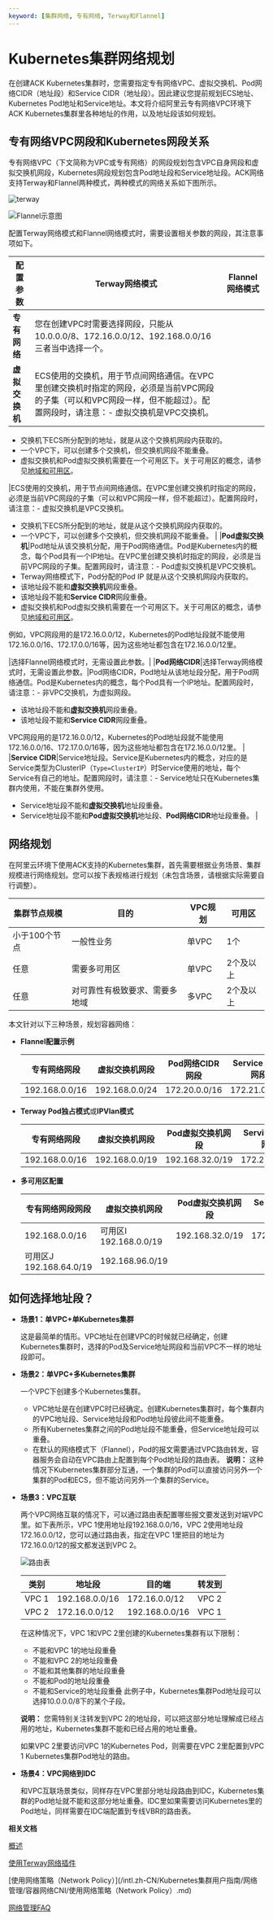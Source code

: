 ```yaml
---
keyword: [集群网络, 专有网络, Terway和Flannel]
---
```


# Kubernetes集群网络规划

在创建ACK Kubernetes集群时，您需要指定专有网络VPC、虚拟交换机、Pod网络CIDR（地址段）和Service CIDR（地址段）。因此建议您提前规划ECS地址、Kubernetes Pod地址和Service地址。本文将介绍阿里云专有网络VPC环境下ACK Kubernetes集群里各种地址的作用，以及地址段该如何规划。

## 专有网络VPC网段和Kubernetes网段关系

专有网络VPC（下文简称为VPC或专有网络）的网段规划包含VPC自身网段和虚拟交换机网段，Kubernetes网段规划包含Pod地址段和Service地址段。ACK网络支持Terway和Flannel两种模式，两种模式的网络关系如下图所示。

![terway](../images/p211963.png "Terway模式")

![Flannel示意图](../images/p211964.png "Flannel模式")

配置Terway网络模式和Flannel网络模式时，需要设置相关参数的网段，其注意事项如下。

|配置参数|Terway网络模式|Flannel网络模式|
|----|----------|-----------|
|**专有网络**|您在创建VPC时需要选择网段，只能从10.0.0.0/8、172.16.0.0/12、192.168.0.0/16三者当中选择一个。|
|**虚拟交换机**|ECS使用的交换机，用于节点间网络通信。在VPC里创建交换机时指定的网段，必须是当前VPC网段的子集（可以和VPC网段一样，但不能超过）。配置网段时，请注意：-   虚拟交换机是VPC交换机。
-   交换机下ECS所分配到的地址，就是从这个交换机网段内获取的。
-   一个VPC下，可以创建多个交换机，但交换机网段不能重叠。
-   虚拟交换机和Pod虚拟交换机需要在一个可用区下。关于可用区的概念，请参见[地域和可用区]()。

|ECS使用的交换机，用于节点间网络通信。在VPC里创建交换机时指定的网段，必须是当前VPC网段的子集（可以和VPC网段一样，但不能超过）。配置网段时，请注意：-   虚拟交换机是VPC交换机。
-   交换机下ECS所分配到的地址，就是从这个交换机网段内获取的。
-   一个VPC下，可以创建多个交换机，但交换机网段不能重叠。 |
|**Pod虚拟交换机**|Pod地址从该交换机分配，用于Pod网络通信。Pod是Kubernetes内的概念，每个Pod具有一个IP地址。在VPC里创建交换机时指定的网段，必须是当前VPC网段的子集。配置网段时，请注意：-   Pod虚拟交换机是VPC交换机。
-   Terway网络模式下，Pod分配的Pod IP 就是从这个交换机网段内获取的。
-   该地址段不能和**虚拟交换机**网段重叠。
-   该地址段不能和**Service CIDR**网段重叠。
-   虚拟交换机和Pod虚拟交换机需要在一个可用区下。关于可用区的概念，请参见[地域和可用区]()。

例如，VPC网段用的是172.16.0.0/12，Kubernetes的Pod地址段就不能使用172.16.0.0/16、172.17.0.0/16等，因为这些地址都包含在172.16.0.0/12里。

|选择Flannel网络模式时，无需设置此参数。|
|**Pod网络CIDR**|选择Terway网络模式时，无需设置此参数。|Pod网络CIDR，Pod地址从该地址段分配，用于Pod网络通信。Pod是Kubernetes内的概念，每个Pod具有一个IP地址。配置网段时，请注意：-   非VPC交换机，为虚拟网段。
-   该地址段不能和**虚拟交换机**网段重叠。
-   该地址段不能和**Service CIDR**网段重叠。

VPC网段用的是172.16.0.0/12，Kubernetes的Pod地址段就不能使用172.16.0.0/16、172.17.0.0/16等，因为这些地址都包含在172.16.0.0/12里。 |
|**Service CIDR**|Service地址段。Service是Kubernetes内的概念，对应的是Service类型为ClusterIP（`Type=ClusterIP`）时Service使用的地址，每个Service有自己的地址。配置网段时，请注意：-   Service地址只在Kubernetes集群内使用，不能在集群外使用。
-   Service地址段不能和**虚拟交换机**地址段重叠。
-   Service地址段不能和**Pod虚拟交换机**地址段、**Pod网络CIDR**地址段重叠。 |

## 网络规划

在阿里云环境下使用ACK支持的Kubernetes集群，首先需要根据业务场景、集群规模进行网络规划。您可以按下表规格进行规划（未包含场景，请根据实际需要自行调整）。



|集群节点规模|目的|VPC规划|可用区|
|------|--|-----|---|
|小于100个节点|一般性业务|单VPC|1个|
|任意|需要多可用区|单VPC|2个及以上|
|任意|对可靠性有极致要求、需要多地域|多VPC|2个及以上|

本文针对以下三种场景，规划容器网络：

-   **Flannel配置示例**

    |专有网络网段|虚拟交换机网段|Pod网络CIDR网段|Service CIDR网段|
    |------|-------|-----------|--------------|
    |192.168.0.0/16|192.168.0.0/24|172.20.0.0/16|172.21.0.0/20|

-   **Terway Pod独占模式**或**IPVlan模式**

    |专有网络网段|虚拟交换机网段|Pod虚拟交换机网段|Service CIDR网段|
    |------|-------|----------|--------------|
    |192.168.0.0/16|192.168.0.0/19|192.168.32.0/19|172.21.0.0/20|

-   **多可用区配置**

    |专有网络网段网段|虚拟交换机网段|Pod虚拟交换机网段|Service CIDR网段|
    |--------|-------|----------|--------------|
    |192.168.0.0/16|可用区I 192.168.0.0/19|192.168.32.0/19|172.21.0.0/20|
    |可用区J 192.168.64.0/19|192.168.96.0/19|


## 如何选择地址段？

-   **场景1：单VPC+单Kubernetes集群**

    这是最简单的情形。VPC地址在创建VPC的时候就已经确定，创建Kubernetes集群时，选择的Pod及Service地址网段和当前VPC不一样的地址段即可。

-   **场景2：单VPC+多Kubernetes集群**

    一个VPC下创建多个Kubernetes集群。

    -   VPC地址是在创建VPC时已经确定。创建Kubernetes集群时，每个集群内的VPC地址段、Service地址段和Pod地址段彼此间不能重叠。
    -   所有Kubernetes集群之间的Pod地址段不能重叠，但Service地址段可以重叠。
    -   在默认的网络模式下（Flannel），Pod的报文需要通过VPC路由转发，容器服务会自动在VPC路由上配置到每个Pod地址段的路由表。
    **说明：** 这种情况下Kubernetes集群部分互通，一个集群的Pod可以直接访问另外一个集群的Pod和ECS，但不能访问另外一个集群的Service。

-   **场景3：VPC互联**

    两个VPC网络互联的情况下，可以通过路由表配置哪些报文要发送到对端VPC里。如下表所示，VPC 1使用地址段192.168.0.0/16，VPC 2使用地址段172.16.0.0/12，您可以通过路由表，指定在VPC 1里把目的地址为172.16.0.0/12的报文都发送到VPC 2。

    ![路由表](https://static-aliyun-doc.oss-accelerate.aliyuncs.com/assets/img/zh-CN/4575659951/p8765.png)

    |类别|地址段|目的端|转发到|
    |--|---|---|---|
    |VPC 1|192.168.0.0/16|172.16.0.0/12|VPC 2|
    |VPC 2|172.16.0.0/12|192.168.0.0/16|VPC 1|

    在这种情况下，VPC 1和VPC 2里创建的Kubernetes集群有以下限制：

    -   不能和VPC 1的地址段重叠
    -   不能和VPC 2的地址段重叠
    -   不能和其他集群的地址段重叠
    -   不能和Pod的地址段重叠
    -   不能和Service的地址段重叠
    此例子中，Kubernetes集群Pod地址段可以选择10.0.0.0/8下的某个子段。

    **说明：** 您需特别关注转发到VPC 2的地址段，可以把这部分地址理解成已经占用的地址，Kubernetes集群不能和已经占用的地址重叠。

    如果VPC 2里要访问VPC 1的Kubernetes Pod，则需要在VPC 2里配置到VPC 1 Kubernetes集群Pod地址的路由。

-   **场景4：VPC网络到IDC**

    和VPC互联场景类似，同样存在VPC里部分地址段路由到IDC，Kubernetes集群的Pod地址就不能和这部分地址重叠。IDC里如果需要访问Kubernetes里的Pod地址，同样需要在IDC端配置到专线VBR的路由表。


**相关文档**  


[概述](/intl.zh-CN/Kubernetes集群用户指南/网络管理/概述.md)

[使用Terway网络插件](/intl.zh-CN/Kubernetes集群用户指南/网络管理/容器网络CNI/使用Terway网络插件.md)

[使用网络策略（Network Policy）](/intl.zh-CN/Kubernetes集群用户指南/网络管理/容器网络CNI/使用网络策略（Network Policy）.md)

[网络管理FAQ](/intl.zh-CN/Kubernetes集群用户指南/网络管理/网络管理FAQ.md)

